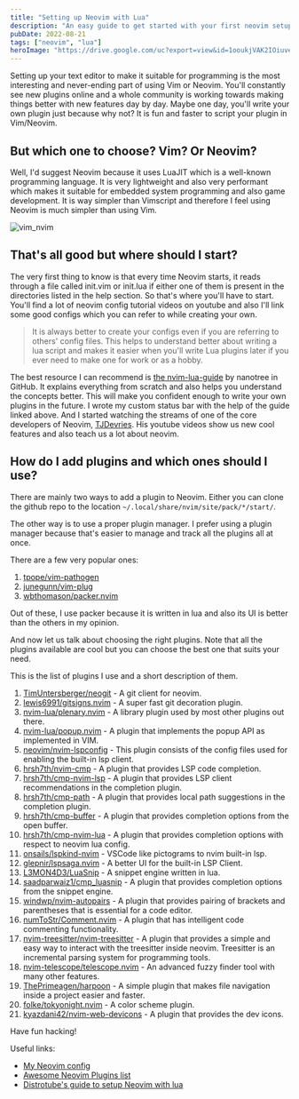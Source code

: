 ```yaml
---
title: "Setting up Neovim with Lua"
description: "An easy guide to get started with your first neovim setup"
pubDate: 2022-08-21
tags: ["neovim", "lua"]
heroImage: "https://drive.google.com/uc?export=view&id=1ooukjVAK2IOiuveM8k3aNmGuxehzVNzR"
---
```

Setting up your text editor to make it suitable for programming is the most 
interesting and never-ending part of using Vim or Neovim. You'll constantly see 
new plugins online and a whole community is working towards making things better 
with new features day by day. Maybe one day, you'll write your own plugin just 
because why not? It is fun and faster to script your plugin in Vim/Neovim.

## But which one to choose? Vim? Or Neovim?

Well, I'd suggest Neovim because it uses LuaJIT which is a well-known programming
language. It is very lightweight and also very performant which makes it suitable 
for embedded system programming and also game development. It is way simpler than 
Vimscript and therefore I feel using Neovim is much simpler than using Vim.

![vim_nvim](https://drive.google.com/uc?export=view&id=1ud_opoVbdx7biWyA3Wr4CGuYp7YZwfjL)

## That's all good but where should I start?

The very first thing to know is that every time Neovim starts, it reads through 
a file called init.vim or init.lua if either one of them is present in the directories
listed in the help section. So that's where you'll have to start. You'll find a 
lot of neovim config tutorial videos on youtube and also I'll link some good configs 
which you can refer to while creating your own.

> It is always better to create your configs even if you are referring to others'
> config files. This helps to understand better about writing a lua script and makes 
> it easier when you'll write Lua plugins later if you ever need to make one for work 
> or as a hobby.

The best resource I can recommend is [the nvim-lua-guide](https://github.com/nanotee/nvim-lua-guide/blob/master/doc/nvim-lua-guide.txt)
by nanotree in GitHub. It explains everything from scratch and also helps you 
understand the concepts better. This will make you confident enough to write 
your own plugins in the future. I wrote my custom status bar with the help of the 
guide linked above. And I started watching the streams of one of the core 
developers of Neovim, [TJDevries](https://www.youtube.com/c/TJDeVries/). His 
youtube videos show us new cool features and also teach us a lot about neovim.

## How do I add plugins and which ones should I use?

There are mainly two ways to add a plugin to Neovim. Either you can clone the 
github repo to the location `~/.local/share/nvim/site/pack/*/start/`.

The other way is to use a proper plugin manager. I prefer using a plugin manager 
because that's easier to manage and track all the plugins all at once. 

There are a few very popular ones:
1. [tpope/vim-pathogen](https://github.com/tpope/vim-pathogen)
2. [junegunn/vim-plug](https://github.com/junegunn/vim-plug)
3. [wbthomason/packer.nvim](https://github.com/wbthomason/packer.nvim)

Out of these, I use packer because it is written in lua and also its UI is better 
than the others in my opinion.

And now let us talk about choosing the right plugins. Note that all the plugins available
are cool but you can choose the best one that suits your need.

This is the list of plugins I use and a short description of them.
1. [TimUntersberger/neogit](https://github.com/TimUntersberger/neogit) - A git 
client for neovim.
2. [lewis6991/gitsigns.nvim](https://github.com/lewis6991/gitsigns.nvim) - A super
fast git decoration plugin.
3. [nvim-lua/plenary.nvim](https://github.com/nvim-lua/plenary.nvim) - A library 
plugin used by most other plugins out there.
4. [nvim-lua/popup.nvim](https://github.com/nvim-lua/popup.nvim) - A plugin that 
implements the popup API as implemented in VIM.
5. [neovim/nvim-lspconfig](https://github.com/neovim/nvim-lspconfig) - This plugin
consists of the config files used for enabling the built-in lsp client.
6. [hrsh7th/nvim-cmp](https://github.com/hrsh7th/nvim-cmp) - A plugin that 
provides LSP code completion.
7. [hrsh7th/cmp-nvim-lsp](https://github.com/hrsh7th/cmp-nvim-lsp) - A plugin that
provides LSP client recommendations in the completion plugin.
8. [hrsh7th/cmp-path](https://github.com/hrsh7th/cmp-path) - A plugin that provides
local path suggestions in the completion plugin.
9. [hrsh7th/cmp-buffer](https://github.com/hrsh7th/cmp-buffer) - A plugin that 
provides completion options from the open buffer.
10. [hrsh7th/cmp-nvim-lua](https://github.com/hrsh7th/cmp-nvim-lua) - A plugin 
that provides completion options with respect to neovim lua config.
11. [onsails/lspkind-nvim](https://github.com/onsails/lspkind-nvim) - VSCode like 
pictograms to nvim built-in lsp.
12. [glepnir/lspsaga.nvim](https://github.com/glepnir/lspsaga.nvim) - A better UI 
for the built-in LSP Client.
13. [L3MON4D3/LuaSnip](https://github.com/L3MON4D3/LuaSnip) - A snippet engine 
written in lua.
14. [saadparwaiz1/cmp_luasnip](https://github.com/saadparwaiz1/cmp_luasnip) - A plugin
that provides completion options from the snippet engine.
15. [windwp/nvim-autopairs](https://github.com/windwp/nvim-autopairs) - A plugin 
that provides pairing of brackets and parentheses that is essential for a code 
editor.
16. [numToStr/Comment.nvim](https://github.com/numToStr/Comment.nvim) - A plugin 
that has intelligent code commenting functionality.
17. [nvim-treesitter/nvim-treesitter](https://github.com/nvim-treesitter/nvim-treesitter) - 
A plugin that provides a simple and easy way to interact with the treesitter inside neovim.
Treesitter is an incremental parsing system for programming tools.
18. [nvim-telescope/telescope.nvim](https://github.com/nvim-telescope/telescope.nvim) - 
An advanced fuzzy finder tool with many other features.
19. [ThePrimeagen/harpoon](https://github.com/ThePrimeagen/harpoon) - A simple 
plugin that makes file navigation inside a project easier and faster.
20. [folke/tokyonight.nvim](https://github.com/folke/tokyonight.nvim) - A color scheme plugin.
21. [kyazdani42/nvim-web-devicons](https://github.com/kyazdani42/nvim-web-devicons) - A plugin
that provides the dev icons.

Have fun hacking!

Useful links:
- [My Neovim config](https://github.com/serenevoid/neovim-config-revamp)
- [Awesome Neovim Plugins list](https://github.com/rockerBOO/awesome-neovim/blob/main/README.md)
- [Distrotube's guide to setup Neovim with lua](https://youtu.be/m62UCkdQ8Ck)
